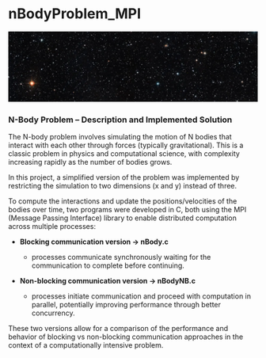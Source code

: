 # nBodyProblem_MPI

![img](./doc/copertina.png)

### N-Body Problem – Description and Implemented Solution
The N-body problem involves simulating the motion of N bodies that interact with each other through forces (typically gravitational). This is a classic problem in physics and computational science, with complexity increasing rapidly as the number of bodies grows.

In this project, a simplified version of the problem was implemented by restricting the simulation to two dimensions (x and y) instead of three.

To compute the interactions and update the positions/velocities of the bodies over time, two programs were developed in C, both using the MPI (Message Passing Interface) library to enable distributed computation across multiple processes:

* **Blocking communication version → nBody.c**
  * processes communicate synchronously waiting for the communication to complete before continuing.

* **Non-blocking communication version → nBodyNB.c**
  * processes initiate communication and proceed with computation in parallel, potentially improving performance through better concurrency.

These two versions allow for a comparison of the performance and behavior of blocking vs non-blocking communication approaches in the context of a computationally intensive problem.

